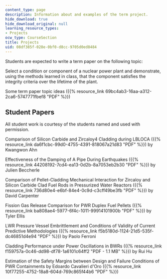 ```yaml
---
content_type: page
description: Information about and examples of the term project.
hide_download: true
hide_download_original: null
learning_resource_types:
- Projects
ocw_type: CourseSection
title: Projects
uid: 08df385f-028e-0bf0-d8cc-9705d0ed8484
---
```


Students are expected to write a term paper on the following topic:

Select a condition or component of a nuclear power plant and demonstrate, using the methods learned in class, that the component satisfies the integrity criteria over the lifetime of the plant.

Some term paper topic ideas ({{% resource_link 69bc4ab3-16aa-a312-2ca6-5747771fbef8 "PDF" %}})

Student Papers
--------------

All student work is courtesy of the students named and used with permission.

Comparison of Silicon Carbide and Zircaloy4 Cladding during LBLOCA ({{% resource_link da6f1cbc-99d0-4755-4391-818067a21d83 "PDF" %}}) by Kwangwon Ahn

Effectiveness of the Damping of A Pipe During Earthquakes ({{% resource_link 44208192-7cd4-ea13-0d2b-8a7053eb2b30 "PDF" %}}) by Julien Beccherle

Comparison of Pellet-Cladding Mechanical Interaction for Zircaloy and Silicon Carbide Clad Fuel Rods in Pressurized Water Reactors ({{% resource_link 736d80e4-e6bf-84e4-0c9d-c3cff49be3fb "PDF" %}}) by David Carpenter

Fission Gas Release Comparison for PWR Duplex Fuel Pellets ({{% resource_link ba808ae4-5977-6f4c-1011-99914101900b "PDF" %}}) by Tyler Ellis

LWR Pressure Vessel Embrittlement and Conditions of Validity of Current Predictive Methodologies ({{% resource_link f5b5180d-1124-21d5-535f-dc46851d4e94 "PDF" %}}) by Paolo Ferroni

Cladding Performance under Power Oscillations in BWRs ({{% resource_link f159757a-0c46-dd98-df78-1a6101c64ff2 "PDF - 1.1 MB" %}}) by Rui Hu

Estimation of the Safety Margins between Design and Failure Conditions of PWR Containments by Edoardo Cavalieri d'Oro ({{% resource_link 10f77255-4752-18a8-604d-769c865f44b6 "PDF" %}})